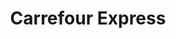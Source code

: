 ---
title: "Carrefour Express"
url: /sevilla/carrefour-express-avenida-de-eduardo-dato/
shop: Lebensmittel
---